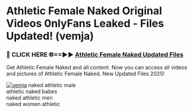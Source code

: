 # Athletic Female Naked Original Videos 0nlyFans Leaked - Files Updated! (vemja)

<h3>🔴 CLICK HERE 🌐==►► <a href="https://tinyurl.com/yckcrads" rel="nofollow">Athletic Female Naked Updated Files</a></h3>

Get Athletic Female Naked and all content. Now you can access all videos and pictures of Athletic Female Naked. New Updated Files 2025!

[![vemja](https://i.imgur.com/hpKpOFt.gif)](https://tinyurl.com/yckcrads)
naked athletic male<br>
athletic naked babes<br>
naked athletic men<br>
naked women athletic